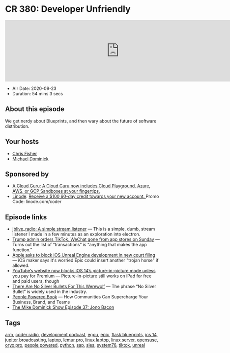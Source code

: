 # CR 380: Developer Unfriendly

<iframe src="https://player.fireside.fm/v2/MLf2ZzhC+LCpps_me?theme=dark" width="740" height="200" frameborder="0" scrolling="no"></iframe>

* Air Date: 2020-09-23
* Duration: 54 mins 3 secs

## About this episode

We get nerdy about Blueprints, and then wary about the future of software distribution.

## Your hosts
* [Chris Fisher](https://coder.show/hosts/chrislas)
* [Michael Dominick](https://coder.show/hosts/michael)

## Sponsored by

  * [A Cloud Guru](https://acloudguru.com): [A Cloud Guru now includes Cloud Playground. Azure, AWS, or GCP Sandboxes at your fingertips.](https://acloudguru.com)
  * [Linode](https://linode.com/coder): [Receive a $100 60-day credit towards your new account. ](https://linode.com/coder) Promo Code: linode.com/coder



## Episode links

  * [jblive_radio: A simple stream listener](https://github.com/dontcallmebrownie/jblive_radio "jblive_radio: A simple stream listener") — This is a simple, dumb, stream listener I made in a few minutes as an exploration into electron. 
  * [Trump admin orders TikTok, WeChat gone from app stores on Sunday](https://arstechnica.com/tech-policy/2020/09/tiktok-wechat-to-be-pulled-from-us-app-stores-as-of-september-20/ "Trump admin orders TikTok, WeChat gone from app stores on Sunday") — Turns out the list of “transactions” is “anything that makes the app function.”
  * [Apple asks to block iOS Unreal Engine development in new court filing](https://arstechnica.com/gaming/2020/09/apple-asks-to-block-ios-unreal-engine-development-in-new-court-filing/ "Apple asks to block iOS Unreal Engine development in new court filing") — iOS maker says it's worried Epic could insert another "trojan horse" if allowed.
  * [YouTube’s website now blocks iOS 14’s picture-in-picture mode unless you pay for Premium](https://www.theverge.com/2020/9/18/21445912/youtube-videos-website-picture-in-picture-ios-14-google-apple-premium "YouTube’s website now blocks iOS 14’s picture-in-picture mode unless you pay for Premium") — Picture-in-picture still works on iPad for free and paid users, though
  * [There Are No Silver Bullets For This Werewolf](https://hackernoon.com/there-are-no-silver-bullets-for-this-werewolf-2t213woi "There Are No Silver Bullets For This Werewolf") — The phrase “No Silver Bullet” is widely used in the industry. 
  * [People Powered Book](https://www.amazon.com/dp/B07R4YN5JR/ref=dp-kindle-redirect?_encoding=UTF8&btkr=1 "People Powered Book") — How Communities Can Supercharge Your Business, Brand, and Teams
  * [The Mike Dominick Show Episode 37: Jono Bacon](https://www.automator.show/37 "The Mike Dominick Show Episode 37: Jono Bacon")



## Tags

[arm](https://coder.show/tags/arm), [coder radio](https://coder.show/tags/coder%20radio), [development podcast](https://coder.show/tags/development%20podcast), [egpu](https://coder.show/tags/egpu), [epic](https://coder.show/tags/epic), [flask blueprints](https://coder.show/tags/flask%20blueprints), [ios 14](https://coder.show/tags/ios%2014), [jupiter broadcasting](https://coder.show/tags/jupiter%20broadcasting), [laptop](https://coder.show/tags/laptop), [lemur pro](https://coder.show/tags/lemur%20pro), [linux laptop](https://coder.show/tags/linux%20laptop), [linux server](https://coder.show/tags/linux%20server), [opensuse](https://coder.show/tags/opensuse), [oryx pro](https://coder.show/tags/oryx%20pro), [people powered](https://coder.show/tags/people%20powered), [python](https://coder.show/tags/python), [sap](https://coder.show/tags/sap), [sles](https://coder.show/tags/sles), [system76](https://coder.show/tags/system76), [tiktok](https://coder.show/tags/tiktok), [unreal](https://coder.show/tags/unreal)